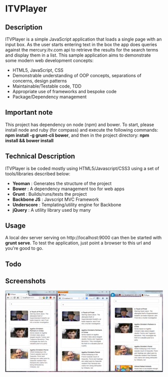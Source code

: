 ITVPlayer
=========

## Description

ITVPlayer is a simple JavaScript application that loads a single page with an input box. As the user starts entering text in the box the app does queries against the mercury.itv.com api to retrieve the results for the search terms and display them in a list. This sample application aims to demonstrate some modern web development concepts:

- HTML5, JavaScript, CSS
- Demonstrable understanding of OOP concepts, separations of concerns, design patterns
- Maintainable/Testable code, TDD
- Appropriate use of frameworks and bespoke code
- Package/Dependency management

## Important note

This project has dependency on node (npm) and bower. To start, please install node and ruby (for compass) and execute the following commands: **npm install -g grunt-cli bower**, and then in the project directory: **npm install && bower install**

## Technical Description

ITVPlayer is be coded mostly using HTML5/Javascript/CSS3 using a set of tools/libraries described below:
* **Yeoman** : Generates the structure of the project
* **Bower** : A dependency management too for web apps
* **Grunt** : Builds/runs/tests the project
* **Backbone JS** : Javscript MVC Framework
* **Underscore** : Templating/utility engine for Backbone
* **jQuery** : A utility library used by many

## Usage

A local dev server serving on http://localhost:9000 can then be started with **grunt serve**. To test the application, just point a browser to this url and you're good to go.

## Todo

## Screenshots

<img src="https://github.com/tarekw/ITVPlayer/raw/master/screenshots/chrome-firefox-ie.png"/>
